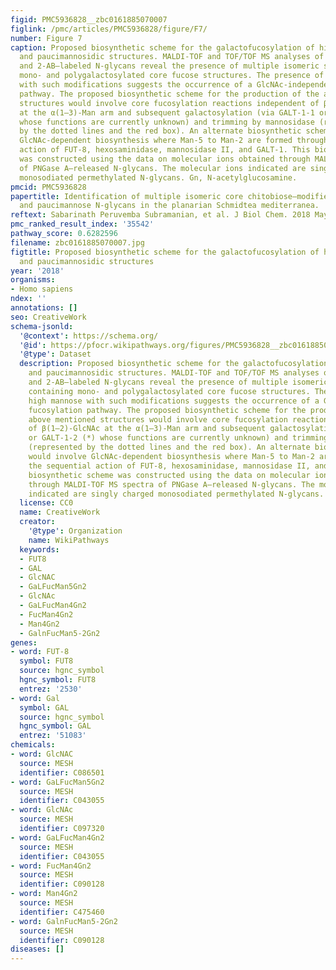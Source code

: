 ```yaml
---
figid: PMC5936828__zbc0161885070007
figlink: /pmc/articles/PMC5936828/figure/F7/
number: Figure 7
caption: Proposed biosynthetic scheme for the galactofucosylation of high-mannose
  and paucimannosidic structures. MALDI-TOF and TOF/TOF MS analyses of both permethylated
  and 2-AB–labeled N-glycans reveal the presence of multiple isomeric structures containing
  mono- and polygalactosylated core fucose structures. The presence of high mannose
  with such modifications suggests the occurrence of a GlcNAc-independent fucosylation
  pathway. The proposed biosynthetic scheme for the production of the above mentioned
  structures would involve core fucosylation reactions independent of β(1–2)-GlcNAc
  at the α(1–3)-Man arm and subsequent galactosylation (via GALT-1-1 or GALT-1-2 (*)
  whose functions are currently unknown) and trimming by mannosidase (represented
  by the dotted lines and the red box). An alternate biosynthetic scheme would involve
  GlcNAc-dependent biosynthesis where Man-5 to Man-2 are formed through the sequential
  action of FUT-8, hexosaminidase, mannosidase II, and GALT-1. This biosynthetic scheme
  was constructed using the data on molecular ions obtained through MALDI-TOF MS spectra
  of PNGase A–released N-glycans. The molecular ions indicated are singly charged
  monosodiated permethylated N-glycans. Gn, N-acetylglucosamine.
pmcid: PMC5936828
papertitle: Identification of multiple isomeric core chitobiose–modified high-mannose
  and paucimannose N-glycans in the planarian Schmidtea mediterranea.
reftext: Sabarinath Peruvemba Subramanian, et al. J Biol Chem. 2018 May 4;293(18):6707-6720.
pmc_ranked_result_index: '35542'
pathway_score: 0.6282596
filename: zbc0161885070007.jpg
figtitle: Proposed biosynthetic scheme for the galactofucosylation of high-mannose
  and paucimannosidic structures
year: '2018'
organisms:
- Homo sapiens
ndex: ''
annotations: []
seo: CreativeWork
schema-jsonld:
  '@context': https://schema.org/
  '@id': https://pfocr.wikipathways.org/figures/PMC5936828__zbc0161885070007.html
  '@type': Dataset
  description: Proposed biosynthetic scheme for the galactofucosylation of high-mannose
    and paucimannosidic structures. MALDI-TOF and TOF/TOF MS analyses of both permethylated
    and 2-AB–labeled N-glycans reveal the presence of multiple isomeric structures
    containing mono- and polygalactosylated core fucose structures. The presence of
    high mannose with such modifications suggests the occurrence of a GlcNAc-independent
    fucosylation pathway. The proposed biosynthetic scheme for the production of the
    above mentioned structures would involve core fucosylation reactions independent
    of β(1–2)-GlcNAc at the α(1–3)-Man arm and subsequent galactosylation (via GALT-1-1
    or GALT-1-2 (*) whose functions are currently unknown) and trimming by mannosidase
    (represented by the dotted lines and the red box). An alternate biosynthetic scheme
    would involve GlcNAc-dependent biosynthesis where Man-5 to Man-2 are formed through
    the sequential action of FUT-8, hexosaminidase, mannosidase II, and GALT-1. This
    biosynthetic scheme was constructed using the data on molecular ions obtained
    through MALDI-TOF MS spectra of PNGase A–released N-glycans. The molecular ions
    indicated are singly charged monosodiated permethylated N-glycans. Gn, N-acetylglucosamine.
  license: CC0
  name: CreativeWork
  creator:
    '@type': Organization
    name: WikiPathways
  keywords:
  - FUT8
  - GAL
  - GlcNAC
  - GaLFucMan5Gn2
  - GlcNAc
  - GaLFucMan4Gn2
  - FucMan4Gn2
  - Man4Gn2
  - GalnFucMan5-2Gn2
genes:
- word: FUT-8
  symbol: FUT8
  source: hgnc_symbol
  hgnc_symbol: FUT8
  entrez: '2530'
- word: Gal
  symbol: GAL
  source: hgnc_symbol
  hgnc_symbol: GAL
  entrez: '51083'
chemicals:
- word: GlcNAC
  source: MESH
  identifier: C086501
- word: GaLFucMan5Gn2
  source: MESH
  identifier: C043055
- word: GlcNAc
  source: MESH
  identifier: C097320
- word: GaLFucMan4Gn2
  source: MESH
  identifier: C043055
- word: FucMan4Gn2
  source: MESH
  identifier: C090128
- word: Man4Gn2
  source: MESH
  identifier: C475460
- word: GalnFucMan5-2Gn2
  source: MESH
  identifier: C090128
diseases: []
---
```

